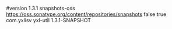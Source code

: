 #version 1.3.1
	<repositories>
		<repository>
			<id>snapshots-oss</id>
			<url>https://oss.sonatype.org/content/repositories/snapshots</url>
			<releases>
				<enabled>false</enabled>
			</releases>
			<snapshots>
				<enabled>true</enabled>
			</snapshots>
		</repository>
	</repositories>
	<dependency>
		<groupId>com.yxlisv</groupId>
		<artifactId>yxl-util</artifactId>
		<version>1.3.1-SNAPSHOT</version>
	</dependency>